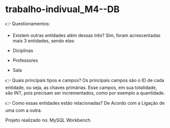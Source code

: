 # trabalho-indivual_M4--DB

👉 Questionamentos:
- Existem outras entidades além dessas três?
Sim, foram acrescentadas mais 3 entidades, sendo elas:

- Diciplinas
- Professores
- Sala

👉 Quais principais tipos e campos?
Os principais campos são o ID de cada entidade, ou seja, as chaves primárias. Esse campos, em sua totalidade, são INT, pois precisam ser incrementados, como por exemplo a quantidade.

👉 Como essas entidades estão relacionadas?
De Acordo com a Ligação de uma com a outra.


Projeto realizado no: MySQL Workbench.
